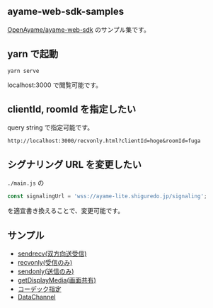 ## ayame-web-sdk-samples


[OpenAyame/ayame-web-sdk](https://github.com/OpenAyame/ayame-web-sdk) のサンプル集です。

## yarn で起動

```
yarn serve
```

localhost:3000 で閲覧可能です。

## clientId, roomId を指定したい

query string で指定可能です。

```
http://localhost:3000/recvonly.html?clientId=hoge&roomId=fuga
```


## シグナリング URL を変更したい

`./main.js`
の 
```javascript
const signalingUrl = 'wss://ayame-lite.shiguredo.jp/signaling';
```

を適宜書き換えることで、変更可能です。

## サンプル

- [sendrecv(双方向送受信)](./sendrecv.html)
- [recvonly(受信のみ)](./recvonly.html)
- [sendonly(送信のみ)](./sendonly.html)
- [getDisplayMedia(画面共有)](./displaymedia.html)
- [コーデック指定](./codec.html)
- [DataChannel](./datachannel.html)



